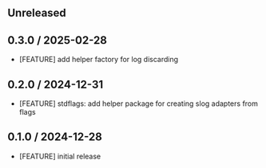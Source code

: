 ## Unreleased

## 0.3.0 / 2025-02-28

* [FEATURE] add helper factory for log discarding

## 0.2.0 / 2024-12-31

* [FEATURE] stdflags: add helper package for creating slog adapters from flags

## 0.1.0 / 2024-12-28

* [FEATURE] initial release

